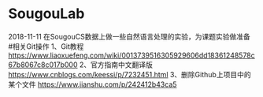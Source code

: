 # SougouLab
2018-11-11  在SougouCS数据上做一些自然语言处理的实验，为课题实验做准备
#相关Git操作
1、Git教程     
https://www.liaoxuefeng.com/wiki/0013739516305929606dd18361248578c67b8067c8c017b000
2、官方指南中文翻译版  
https://www.cnblogs.com/keessi/p/7232451.html
3、删除Github上项目中的某个文件
https://www.jianshu.com/p/242412b43ca5